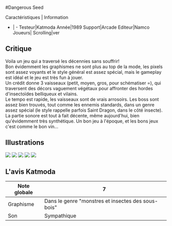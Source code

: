 #Dangerous Seed

Caractéristiques | Information
- | -
Testeur|Katmoda
Année|1989
Support|Arcade
Editeur|Namco
Joueurs|
Scrolling|ver

## Critique
Voila un jeu qui a traversé les décennies sans souffrir!<br/>Bon évidemment les graphismes ne sont plus au top de la mode, les pixels sont assez voyants et le style général est assez spécial, mais le gameplay est idéal et le jeu est très fun à jouer.<br/>Un crédit donne 3 vaisseaux (petit, moyen, gros, pour schématiser =), qui traversent des décors vaguement végétaux pour affronter des hordes d'insectoïdes belliqueux et vilains.<br/>Le tempo est rapide, les vaisseaux sont de vrais arrosoirs. Les boss sont assez bien trouvés, tout comme les ennemis standards, dans un genre assez spécial (le style rappelle parfois Saint Dragon, dans le côté insecte).<br/>La partie sonore est tout à fait décente, même aujourd'hui, bien qu'évidemment très synthétique. Un bon jeu à l'époque, et les bons jeux c'est comme le bon vin...

## Illustrations
![](http://www.shmup.com/images/thumbs/dangseed.jpg)
![](http://www.shmup.com/images/thumbs/)
![](http://www.shmup.com/images/thumbs/)
![](http://www.shmup.com/images/thumbs/)
![](http://www.shmup.com/images/thumbs/)

## L'avis Katmoda
Note globale|7
-|-
Graphisme|Dans le genre "monstres et insectes des sous-bois"
Son|Sympathique
